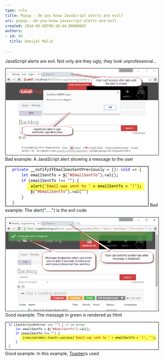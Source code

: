 ```yaml
---
type: rule
title: Popup - Do you know JavaScript alerts are evil?
uri: popup---do-you-know-javascript-alerts-are-evil
created: 2016-06-08T00:58:44.0000000Z
authors:
- id: 46
  title: Danijel Malik

---
```


JavaScript alerts are evil. Not only are they ugly, they look unprofessional...
 


![](JS_Alert.png)
Bad example: A JavaScript alert showing a message to the user


![JSAlert_Code.png](JSAlert_Code.png)
Bad example: The alert(".....") is the evil code



![](Toastr_Alert.png)
Good example: The message in green is rendered as Html


![JS_Alert_2.png](JS_Alert_2.png)
Good example: In this example, [Toaster](https://github.com/CodeSeven/toastr)is used
